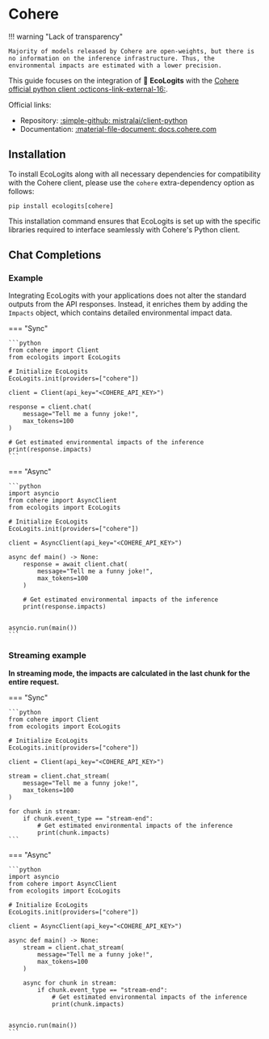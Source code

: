 # Cohere

!!! warning "Lack of transparency"
    
    Majority of models released by Cohere are open-weights, but there is no information on the inference infrastructure. Thus, the environmental impacts are estimated with a lower precision.

This guide focuses on the integration of :seedling: **EcoLogits** with the [Cohere official python client :octicons-link-external-16:](https://github.com/cohere-ai/cohere-python).

Official links:

* Repository: [:simple-github: mistralai/client-python](https://github.com/cohere-ai/cohere-python)
* Documentation: [:material-file-document: docs.cohere.com](https://docs.cohere.com/)


## Installation

To install EcoLogits along with all necessary dependencies for compatibility with the Cohere client, please use the `cohere` extra-dependency option as follows:

```shell
pip install ecologits[cohere]
```

This installation command ensures that EcoLogits is set up with the specific libraries required to interface seamlessly with Cohere's Python client.

## Chat Completions

### Example

Integrating EcoLogits with your applications does not alter the standard outputs from the API responses. Instead, it enriches them by adding the `Impacts` object, which contains detailed environmental impact data.

=== "Sync"

    ```python
    from cohere import Client
    from ecologits import EcoLogits
    
    # Initialize EcoLogits
    EcoLogits.init(providers=["cohere"])
    
    client = Client(api_key="<COHERE_API_KEY>")
    
    response = client.chat(
        message="Tell me a funny joke!", 
        max_tokens=100
    )
    
    # Get estimated environmental impacts of the inference
    print(response.impacts)
    ```

=== "Async"

    ```python
    import asyncio
    from cohere import AsyncClient
    from ecologits import EcoLogits
    
    # Initialize EcoLogits
    EcoLogits.init(providers=["cohere"])
    
    client = AsyncClient(api_key="<COHERE_API_KEY>")
    
    async def main() -> None:
        response = await client.chat(
            message="Tell me a funny joke!", 
            max_tokens=100
        )
        
        # Get estimated environmental impacts of the inference
        print(response.impacts)
    
    
    asyncio.run(main())
    ```

### Streaming example

**In streaming mode, the impacts are calculated in the last chunk for the entire request.**

=== "Sync"

    ```python
    from cohere import Client
    from ecologits import EcoLogits
    
    # Initialize EcoLogits
    EcoLogits.init(providers=["cohere"])
    
    client = Client(api_key="<COHERE_API_KEY>")
    
    stream = client.chat_stream(
        message="Tell me a funny joke!", 
        max_tokens=100
    )
    
    for chunk in stream:
        if chunk.event_type == "stream-end":
            # Get estimated environmental impacts of the inference
            print(chunk.impacts)
    ```

=== "Async"

    ```python
    import asyncio
    from cohere import AsyncClient
    from ecologits import EcoLogits
    
    # Initialize EcoLogits
    EcoLogits.init(providers=["cohere"])
    
    client = AsyncClient(api_key="<COHERE_API_KEY>")
    
    async def main() -> None:
        stream = client.chat_stream(
            message="Tell me a funny joke!", 
            max_tokens=100
        )
        
        async for chunk in stream:
            if chunk.event_type == "stream-end":
                # Get estimated environmental impacts of the inference
                print(chunk.impacts)
    
    
    asyncio.run(main())
    ```

